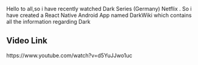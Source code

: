 Hello to all,so i have recently watched Dark Series (Germany) Netflix .
So i have created a React Native Android App named DarkWiki which contains all the information regarding Dark
<br/>
<h2>Video Link</h2>
https://www.youtube.com/watch?v=d5YuJJwo1uc
